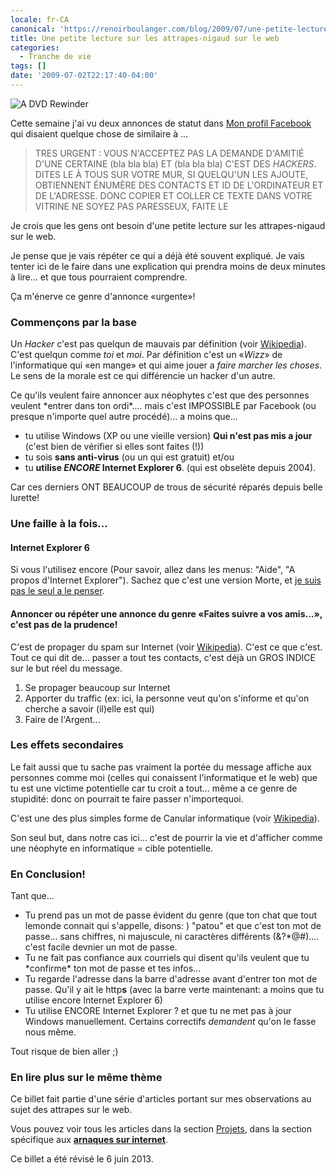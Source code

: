 ```yaml
---
locale: fr-CA
canonical: 'https://renoirboulanger.com/blog/2009/07/une-petite-lecture-sur-les-attrapes-nigaud-sur-le-web/'
title: Une petite lecture sur les attrapes-nigaud sur le web
categories:
  - Tranche de vie
tags: []
date: '2009-07-02T22:17:40-04:00'
---
```


![A DVD Rewinder](dvd_rewinder.jpg)

Cette semaine j'ai vu deux annonces de statut dans [Mon profil Facebook][0] qui disaient quelque chose de similaire à ...

> TRES URGENT : VOUS N'ACCEPTEZ PAS LA DEMANDE D'AMITIÉ D'UNE CERTAINE (bla bla bla) ET (bla bla bla) C'EST DES _HACKERS_. DITES LE À TOUS SUR VOTRE MUR, SI QUELQU'UN LES AJOUTE, OBTIENNENT ÉNUMÈRE DES CONTACTS ET ID DE L'ORDINATEUR ET DE L'ADRESSE. DONC COPIER ET COLLER CE TEXTE DANS VOTRE VITRINE NE SOYEZ PAS PARESSEUX, FAITE LE

Je crois que les gens ont besoin d'une petite lecture sur les attrapes-nigaud sur le web.

Je pense que je vais répéter ce qui a déjà été souvent expliqué. Je vais tenter ici de le faire dans une explication qui prendra moins de deux minutes à lire... et que tous pourraient comprendre.

Ça m'énerve ce genre d'annonce «urgente»!

### Commençons par la base

Un _Hacker_ c'est pas quelqun de mauvais par définition (voir [Wikipedia][1]). C'est quelqun comme _toi_ et _moi_. Par définition c'est un «_Wizz_» de l'informatique qui «en mange» et qui aime jouer a _faire marcher les choses_. Le sens de la morale est ce qui différencie un hacker d'un autre.

Ce qu'ils veulent faire annoncer aux néophytes c'est que des personnes veulent \*entrer dans ton ordi\*.... mais c'est IMPOSSIBLE par Facebook (ou presque n'importe quel autre procédé)... a moins que...

- tu utilise Windows (XP ou une vieille version) **Qui n'est pas mis a jour** (c'est bien de vérifier si elles sont faites (!))
- tu sois **sans anti-virus** (ou un qui est gratuit) et/ou
- tu **utilise _ENCORE_ Internet Explorer 6**. (qui est obselète depuis 2004).

Car ces derniers ONT BEAUCOUP de trous de sécurité réparés depuis belle lurette!

### Une faille à la fois...

#### Internet Explorer 6

Si vous l'utilisez encore (Pour savoir, allez dans les menus: "Aide", "A propos d'Internet Explorer"). Sachez que c'est une version Morte, et [je suis pas le seul a le penser][2].

#### Annoncer ou répéter une annonce du genre «Faites suivre a vos amis...», c'est pas de la prudence!

C'est de propager du spam sur Internet (voir [Wikipedia][3]). C'est ce que c'est. Tout ce qui dit de... passer a tout tes contacts, c'est déjà un GROS INDICE sur le but réel du message.

1. Se propager beaucoup sur Internet
2. Apporter du traffic (ex: ici, la personne veut qu'on s'informe et qu'on cherche a savoir (il)elle est qui)
3. Faire de l'Argent...

### Les effets secondaires

Le fait aussi que tu sache pas vraiment la portée du message affiche aux personnes comme moi (celles qui conaissent l'informatique et le web) que tu est une victime potentielle car tu croit a tout... même a ce genre de stupidité: donc on pourrait te faire passer n'importequoi.

C'est une des plus simples forme de Canular informatique (voir [Wikipedia][4]).

Son seul but, dans notre cas ici... c'est de pourrir la vie et d'afficher comme une néophyte en informatique = cible potentielle.

### En Conclusion!

Tant que...

- Tu prend pas un mot de passe évident du genre (que ton chat que tout lemonde connait qui s'appelle, disons: ) "patou" et que c'est ton mot de passe... sans chiffres, ni majuscule, ni caractères différents (&?\*@\#).... c'est facile devnier un mot de passe.
- Tu ne fait pas confiance aux courriels qui disent qu'ils veulent que tu \*confirme\* ton mot de passe et tes infos...
- Tu regarde l'adresse dans la barre d'adresse avant d'entrer ton mot de passe. Qu'il y ait le http**s** (avec la barre verte maintenant: a moins que tu utilise encore Internet Explorer 6)
- Tu utilise ENCORE Internet Explorer ? et que tu ne met pas à jour Windows manuellement. Certains correctifs _demandent_ qu'on le fasse nous même.

Tout risque de bien aller ;)

### En lire plus sur le même thème

Ce billet fait partie d'une série d'articles portant sur mes observations au sujet des attrapes sur le web.

Vous pouvez voir tous les articles dans la section [Projets][5], dans la section spécifique aux [**arnaques sur internet**][6].

Ce billet a été révisé le 6 juin 2013\.

[0]: https://www.facebook.com/renoirb?ref=nf
[1]: https://fr.wikipedia.org/wiki/Hacker
[2]: http://romy.tetue.net/a-mort-internet-explorer-6
[3]: https://fr.wikipedia.org/wiki/Pourriel
[4]: https://fr.wikipedia.org/wiki/Canular_informatique
[5]: /projets
[6]: /projets/les-arnaques-sur-internet
